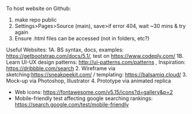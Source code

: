 To host website on Github:
1. make repo public
2. Settings>Pages>Source (main), save>if error 404, wait ~30 mins & try again 
3. Ensure .html files can be accessed (not in folders, etc?)

Useful Websites:
1A. BS syntax, docs, examples: https://getbootstrap.com/docs/5.1/, test on https://www.codeply.com/
1B. Learn UI-UX design patterns: http://ui-patterns.com/patterns , Inspiration: https://dribbble.com/search
2. Wireframe via sketching:https://sneakpeekit.com/  / templating: https://balsamiq.cloud/
3. Mock-up via Photoshop, Illustrator
4. Prototype via animated replica

- Web icons: https://fontawesome.com/v5.15/icons?d=gallery&p=2
- Mobile-friendly test affecting google searching rankings: https://search.google.com/test/mobile-friendly
